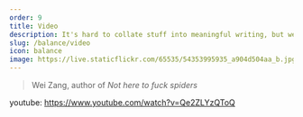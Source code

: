 ```yaml
---
order: 9
title: Video
description: It's hard to collate stuff into meaningful writing, but we've doing our best
slug: /balance/video
icon: balance
image: https://live.staticflickr.com/65535/54353995935_a904d504aa_b.jpg
---
```


> Wei Zang, author of _Not here to fuck spiders_

youtube: https://www.youtube.com/watch?v=Qe2ZLYzQToQ
